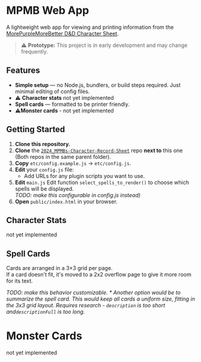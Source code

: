 # MPMB Web App

A lightweight web app for viewing and printing information from the [MorePurpleMoreBetter D&D Character Sheet](https://github.com/morepurplemorebetter/2024_MPMBs-Character-Record-Sheet).

> ⚠️ **Prototype:** This project is in early development and may change frequently.

## Features

- **Simple setup** — no Node.js, bundlers, or build steps required. Just minimal editing of config files.
- ⚠️ **Character stats** not yet implemented
- **Spell cards** — formatted to be printer friendly.
- ⚠️**Monster cards** - not yet implemented


## Getting Started

1. **Clone this repository.**  
2. **Clone** the [`2024_MPMBs-Character-Record-Sheet`](https://github.com/morepurplemorebetter/2024_MPMBs-Character-Record-Sheet) repo **next to** this one (Both repos in the same parent folder).  
3. **Copy** `etc/config.example.js` → `etc/config.js`.  
4. **Edit** your `config.js` file:  
   - Add URLs for any plugin scripts you want to use.  
5. **Edit** `main.js`
   Edit function `select_spells_to_render()` to choose which spells will be displayed.  
   *TODO: make this configurable in config.js instead)*
6. **Open** `public/index.html` in your browser.

## Character Stats
not yet implemented

## Spell Cards

Cards are arranged in a 3×3 grid per page.  
If a card doesn't fit, it's moved to a 2x2 overflow page to give it more room for its text.

*TODO: make this behavior customizable. * 
Another option would be to summarize the spell card. This would keep all cards a uniform size, fitting in the 3x3 grid layout. 
Requires research - `description` is too short and`descriptionFull` is too long.*

# Monster Cards
not yet implemented








